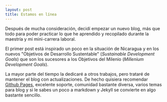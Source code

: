 ```yaml
---
layout: post
title: Estamos en línea
---
```


Después de mucha consideración, decidí empezar un nuevo blog, más que todo para poder practicar lo que he aprendido y recopilado durante la maestría y mi mini-carrera laboral.

El primer post está inspirado un poco en la situación de Nicaragua y en los nuevos "Objetivos de Desarrollo Sustentable" (_Sustainable Development Goals_) que son los sucesores a los Objetivos del Milenio (_Millenium Development Goals_).

La mayor parte del tiempo la dedicaré a otros trabajos, pero trataré de mantener el blog con actualizaciones. De hecho quisiera recomendar [Github Pages](https://pages.github.com/), excelente soporte, comunidad bastante diversa, varios temas para blog y si le sabes un poco a markdown y Jekyll se convierte en algo bastante sencillo.